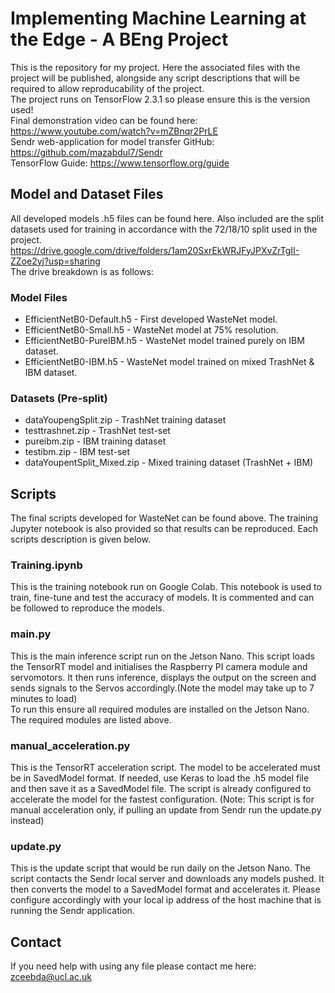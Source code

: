 # Implementing Machine Learning at the Edge - A BEng Project
This is the repository for my project. Here the associated files with the project will be published, alongside any script descriptions that will be required to allow reproducability of the project.   
The project runs on TensorFlow 2.3.1 so please ensure this is the version used!     
Final demonstration video can be found here: https://www.youtube.com/watch?v=mZBnqr2PrLE  
Sendr web-application for model transfer GitHub: https://github.com/mazabdul7/Sendr    
TensorFlow Guide: https://www.tensorflow.org/guide

## Model and Dataset Files
All developed models .h5 files can be found here. Also included are the split datasets used for training in accordance with the 72/18/10 split used in the project.  
https://drive.google.com/drive/folders/1am20SxrEkWRJFyJPXvZrTgII-ZZoe2yj?usp=sharing    
The drive breakdown is as follows: 
### Model Files
- EfficientNetB0-Default.h5 - First developed WasteNet model.
- EfficientNetB0-Small.h5 - WasteNet model at 75% resolution.
- EfficientNetB0-PureIBM.h5 - WasteNet model trained purely on IBM dataset.
- EfficientNetB0-IBM.h5 - WasteNet model trained on mixed TrashNet & IBM dataset.
### Datasets (Pre-split)
- dataYoupengSplit.zip - TrashNet training dataset
- testtrashnet.zip - TrashNet test-set
- pureibm.zip - IBM training dataset
- testibm.zip - IBM test-set
- dataYoupentSplit_Mixed.zip - Mixed training dataset (TrashNet + IBM)

## Scripts
The final scripts developed for WasteNet can be found above. The training Jupyter notebook is also provided so that results can be reproduced. Each scripts description is given below.

### Training.ipynb
This is the training notebook run on Google Colab. This notebook is used to train, fine-tune and test the accuracy of models. It is commented and can be followed to reproduce the models.

### main.py
This is the main inference script run on the Jetson Nano. This script loads the TensorRT model and initialises the Raspberry PI camera module and servomotors. It then runs inference, displays the output on the screen and sends signals to the Servos accordingly.(Note the model may take up to 7 minutes to load)    
To run this ensure all required modules are installed on the Jetson Nano. The required modules are listed above.

### manual_acceleration.py
This is the TensorRT acceleration script. The model to be accelerated must be in SavedModel format. If needed, use Keras to load the .h5 model file and then save it as a SavedModel file. The script is already configured to accelerate the model for the fastest configuration. (Note: This script is for manual acceleration only, if pulling an update from Sendr run the update.py instead)

### update.py
This is the update script that would be run daily on the Jetson Nano. The script contacts the Sendr local server and downloads any models pushed. It then converts the model to a SavedModel format and accelerates it. Please configure accordingly with your local ip address of the host machine that is running the Sendr application. 

## Contact
If you need help with using any file please contact me here: zceebda@ucl.ac.uk
